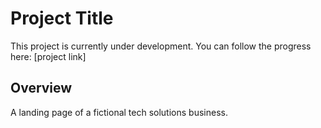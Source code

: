 # Project Title

This project is currently under development. You can follow the progress here: [project link]

## Overview

A landing page of a fictional tech solutions business.
